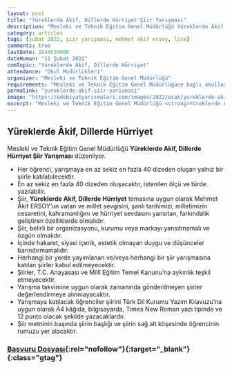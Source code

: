```yaml
---
layout: post
title: "Yüreklerde Âkif, Dillerde Hürriyet Şiir Yarışması"
description: "Mesleki ve Teknik Eğitim Genel Müdürlüğü Yüreklerde Âkif, Dillerde Hürriyet Şiir Yarışması düzenliyor."
category: articles
tags: [şubat 2022, şiir yarışması, mehmet akif ersoy, lise]
comments: true
lastDate: 1644534000
dateHuman: "11 Şubat 2022"
comTopic: "Yüreklerde Âkif, Dillerde Hürriyet"
attendance: "Okul Müdürlükleri"
organizer: "Mesleki ve Teknik Eğitim Genel Müdürlüğü"
requirements: "Mesleki ve Teknik Eğitim Genel Müdürlüğüne bağlı okullarda öğrenim gören öğrenciler katılabilecektir"
permalink: "yureklerde-akif-siir-yarismasi"
image: "https://edebiyatyarismalari.com/images/2022/ocak/yureklerde-akif-dillerde-hurriyet-siir-yarismasi.jpg"
excerpt: "Mesleki ve Teknik Eğitim Genel Müdürlüğü <strong>Yüreklerde Âkif, Dillerde Hürriyet Şiir Yarışması</strong> düzenliyor."
---
```


## Yüreklerde Âkif, Dillerde Hürriyet
Mesleki ve Teknik Eğitim Genel Müdürlüğü **Yüreklerde Akif, Dillerde Hürriyet Şiir Yarışması** düzenliyor.  

- Her öğrenci, yarışmaya en az sekiz en fazla 40 dizeden oluşan yalnız bir şiirle katılabilecektir.
- En az sekiz en fazla 40 dizeden oluşacaktır, istenilen ölçü ve türde yazılabilir.
- Şiir, **Yüreklerde Akif, Dillerde Hürriyet** temasına uygun olarak Mehmet Âkif ERSOY’un vatan ve millet sevgisini, şanlı tarihimizi, milletimizin cesaretini, kahramanlığını ve hürriyet sevdasını yansıtan, farkındalık geliştiren özelliklerde olmalıdır.
- Şiir, belirli bir organizasyonu, kurumu veya markayı yansıtmamalı ve özgün olmalıdır.
- İçinde hakaret, siyasi içerik, estetik olmayan duygu ve düşünceler barındırmamalıdır.
- Herhangi bir yerde yayımlanan ve/veya herhangi bir şiir yarışmasına katılan şiirler kabul edilmeyecektir.
- Şiirler, T.C. Anayasası ve Millî Eğitim Temel Kanunu’na aykırılık teşkil etmeyecektir.
- Yarışma takvimine uygun olarak zamanında gönderilmeyen şiirler değerlendirmeye alınmayacaktır.
- Yarışmaya katılacak öğrenciler şiirini Türk Dil Kurumu Yazım Kılavuzu’na uygun olarak A4 kâğıda, bilgisayarda, Times New Roman yazı tipinde ve 12 punto olacak şekilde yazacaklardır.
- Şiir metninin başında şiirin başlığı ve şiirin sağ alt köşesinde öğrencinin rumuzu yer alacaktır.

### [Başvuru Dosyası](http://celtik.meb.gov.tr/meb_iys_dosyalar/2022_01/03101433_Yiir_yarYYmasY_Yartname.docx){:rel="nofollow"}{:target="_blank"}{:class="gtag"}